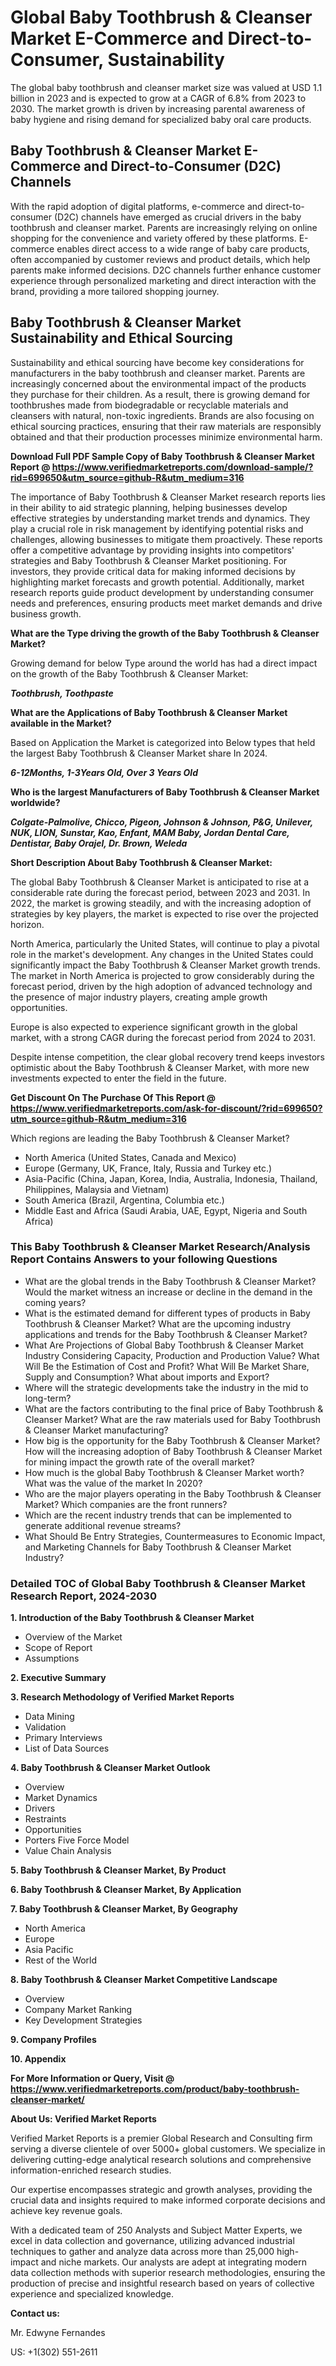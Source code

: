 <h1>Global Baby Toothbrush & Cleanser Market E-Commerce and Direct-to-Consumer, Sustainability</h1><p class=""><p>The global baby toothbrush and cleanser market size was valued at USD 1.1 billion in 2023 and is expected to grow at a CAGR of 6.8% from 2023 to 2030. The market growth is driven by increasing parental awareness of baby hygiene and rising demand for specialized baby oral care products.</p><h2>Baby Toothbrush & Cleanser Market E-Commerce and Direct-to-Consumer (D2C) Channels</h2><p>With the rapid adoption of digital platforms, e-commerce and direct-to-consumer (D2C) channels have emerged as crucial drivers in the baby toothbrush and cleanser market. Parents are increasingly relying on online shopping for the convenience and variety offered by these platforms. E-commerce enables direct access to a wide range of baby care products, often accompanied by customer reviews and product details, which help parents make informed decisions. D2C channels further enhance customer experience through personalized marketing and direct interaction with the brand, providing a more tailored shopping journey.</p><h2>Baby Toothbrush & Cleanser Market Sustainability and Ethical Sourcing</h2><p>Sustainability and ethical sourcing have become key considerations for manufacturers in the baby toothbrush and cleanser market. Parents are increasingly concerned about the environmental impact of the products they purchase for their children. As a result, there is growing demand for toothbrushes made from biodegradable or recyclable materials and cleansers with natural, non-toxic ingredients. Brands are also focusing on ethical sourcing practices, ensuring that their raw materials are responsibly obtained and that their production processes minimize environmental harm.</p></p><p class=""><strong>Download Full PDF Sample Copy of Baby Toothbrush & Cleanser Market Report @ <a href="https://www.verifiedmarketreports.com/download-sample/?rid=699650&utm_source=github-R&utm_medium=316" target="_blank">https://www.verifiedmarketreports.com/download-sample/?rid=699650&utm_source=github-R&utm_medium=316</a></strong></p><p>The importance of&nbsp;Baby Toothbrush & Cleanser Market research reports lies in their ability to aid strategic planning, helping businesses develop effective strategies by understanding market trends and dynamics. They play a crucial role in risk management by identifying potential risks and challenges, allowing businesses to mitigate them proactively. These reports offer a competitive advantage by providing insights into competitors' strategies and Baby Toothbrush & Cleanser Market positioning. For investors, they provide critical data for making informed decisions by highlighting market forecasts and growth potential. Additionally, market research reports guide product development by understanding consumer needs and preferences, ensuring products meet market demands and drive business growth.</p><p><strong>What are the&nbsp;Type driving the growth of the Baby Toothbrush & Cleanser Market?</strong></p><p id="" class="">Growing demand for below Type around the world has had a direct impact on the growth of the Baby Toothbrush & Cleanser Market:</p><p class=""><em><strong>Toothbrush, Toothpaste</strong></em></p><p class=""><strong>What are the&nbsp;Applications&nbsp;of Baby Toothbrush & Cleanser Market available in the Market?</strong></p><p id="" class="">Based on Application the Market is categorized into Below types that held the largest Baby Toothbrush & Cleanser Market share In 2024.</p><p class=""><em><strong>6-12Months, 1-3Years Old, Over 3 Years Old</strong></em></p><p class=""><strong>Who is the largest Manufacturers of Baby Toothbrush & Cleanser Market worldwide?</strong></p><p><em><strong>Colgate-Palmolive, Chicco, Pigeon, Johnson & Johnson, P&G, Unilever, NUK, LION, Sunstar, Kao, Enfant, MAM Baby, Jordan Dental Care, Dentistar, Baby Orajel, Dr. Brown, Weleda</strong></em></p><p id="" class=""><strong>Short Description About Baby Toothbrush & Cleanser Market:</strong></p><p>The global Baby Toothbrush & Cleanser Market is anticipated to rise at a considerable rate during the forecast period, between 2023 and 2031. In 2022, the market is growing steadily, and with the increasing adoption of strategies by key players, the market is expected to rise over the projected horizon.</p><p>North America, particularly the United States, will continue to play a pivotal role in the market's development. Any changes in the United States could significantly impact the Baby Toothbrush & Cleanser Market growth trends. The market in North America is projected to grow considerably during the forecast period, driven by the high adoption of advanced technology and the presence of major industry players, creating ample growth opportunities.</p><p>Europe is also expected to experience significant growth in the global market, with a strong CAGR during the forecast period from 2024 to 2031.</p><p>Despite intense competition, the clear global recovery trend keeps investors optimistic about the Baby Toothbrush & Cleanser Market, with more new investments expected to enter the field in the future.</p><p id="" class=""><strong>Get Discount On The Purchase Of This Report @ <a href="https://www.verifiedmarketreports.com/ask-for-discount/?rid=699650?utm_source=github-R&utm_medium=316" target="_blank">https://www.verifiedmarketreports.com/ask-for-discount/?rid=699650?utm_source=github-R&utm_medium=316</a></strong></p><p class="">Which regions are leading the Baby Toothbrush & Cleanser Market?</p><ul><li>North America (United States, Canada and Mexico)</li><li>Europe (Germany, UK, France, Italy, Russia and Turkey etc.)</li><li>Asia-Pacific (China, Japan, Korea, India, Australia, Indonesia, Thailand, Philippines, Malaysia and Vietnam)</li><li>South America (Brazil, Argentina, Columbia etc.)</li><li>Middle East and Africa (Saudi Arabia, UAE, Egypt, Nigeria and South Africa)</li></ul><h3 id="" class="">This Baby Toothbrush & Cleanser Market Research/Analysis Report Contains Answers to your following Questions</h3><ul><li>What are the global trends in the Baby Toothbrush & Cleanser Market? Would the market witness an increase or decline in the demand in the coming years?</li><li>What is the estimated demand for different types of products in Baby Toothbrush & Cleanser Market? What are the upcoming industry applications and trends for the Baby Toothbrush & Cleanser Market?</li><li>What Are Projections of Global Baby Toothbrush & Cleanser Market Industry Considering Capacity, Production and Production Value? What Will Be the Estimation of Cost and Profit? What Will Be Market Share, Supply and Consumption? What about imports and Export?</li><li>Where will the strategic developments take the industry in the mid to long-term?</li><li>What are the factors contributing to the final price of Baby Toothbrush & Cleanser Market? What are the raw materials used for Baby Toothbrush & Cleanser Market manufacturing?</li><li>How big is the opportunity for the Baby Toothbrush & Cleanser Market? How will the increasing adoption of Baby Toothbrush & Cleanser Market for mining impact the growth rate of the overall market?</li><li>How much is the global Baby Toothbrush & Cleanser Market worth? What was the value of the market In 2020?</li><li>Who are the major players operating in the Baby Toothbrush & Cleanser Market? Which companies are the front runners?</li><li>Which are the recent industry trends that can be implemented to generate additional revenue streams?</li><li>What Should Be Entry Strategies, Countermeasures to Economic Impact, and Marketing Channels for Baby Toothbrush & Cleanser Market Industry?</li></ul><h3 id="" class="">Detailed TOC of Global Baby Toothbrush & Cleanser Market Research Report, 2024-2030</h3><p id="" class=""><strong>1. Introduction of the Baby Toothbrush & Cleanser Market</strong></p><ul><li>Overview of the Market</li><li>Scope of Report</li><li>Assumptions</li></ul><p id="" class=""><strong>2. Executive Summary</strong></p><p id="" class=""><strong>3. Research Methodology of Verified Market Reports</strong></p><ul><li>Data Mining</li><li>Validation</li><li>Primary Interviews</li><li>List of Data Sources</li></ul><p id="" class=""><strong>4. Baby Toothbrush & Cleanser Market Outlook</strong></p><ul><li>Overview</li><li>Market Dynamics</li><li>Drivers</li><li>Restraints</li><li>Opportunities</li><li>Porters Five Force Model</li><li>Value Chain Analysis</li></ul><p id="" class=""><strong>5. Baby Toothbrush & Cleanser Market, By Product</strong></p><p id="" class=""><strong>6. Baby Toothbrush & Cleanser Market, By Application</strong></p><p id="" class=""><strong>7. Baby Toothbrush & Cleanser Market, By Geography</strong></p><ul><li>North America</li><li>Europe</li><li>Asia Pacific</li><li>Rest of the World</li></ul><p id="" class=""><strong>8. Baby Toothbrush & Cleanser Market Competitive Landscape</strong></p><ul><li>Overview</li><li>Company Market Ranking</li><li>Key Development Strategies</li></ul><p id="" class=""><strong>9. Company Profiles</strong></p><p id="" class=""><strong>10. Appendix</strong></p><p id="" class=""><strong>For More Information or Query, Visit @ <a href="https://www.verifiedmarketreports.com/product/baby-toothbrush-cleanser-market/" target="_blank">https://www.verifiedmarketreports.com/product/baby-toothbrush-cleanser-market/</a></strong></p><p id="" class=""><strong>About Us: Verified Market Reports</strong></p><p id="" class="">Verified Market Reports is a premier Global Research and Consulting firm serving a diverse clientele of over 5000+ global customers. We specialize in delivering cutting-edge analytical research solutions and comprehensive information-enriched research studies.</p><p id="" class="">Our expertise encompasses strategic and growth analyses, providing the crucial data and insights required to make informed corporate decisions and achieve key revenue goals.</p><p id="" class="">With a dedicated team of 250 Analysts and Subject Matter Experts, we excel in data collection and governance, utilizing advanced industrial techniques to gather and analyze data across more than 25,000 high-impact and niche markets. Our analysts are adept at integrating modern data collection methods with superior research methodologies, ensuring the production of precise and insightful research based on years of collective experience and specialized knowledge.</p><p id="" class=""><strong>Contact us:</strong></p><p id="" class="">Mr. Edwyne Fernandes</p><p id="" class="">US: +1(302) 551-2611</p>